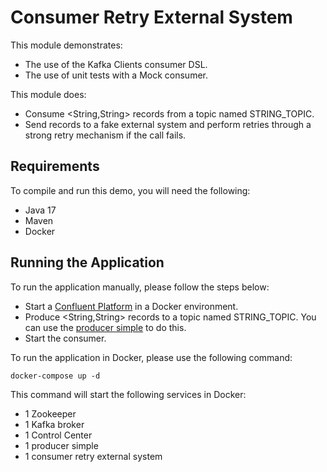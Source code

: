 # Consumer Retry External System

This module demonstrates:

- The use of the Kafka Clients consumer DSL.
- The use of unit tests with a Mock consumer.

This module does:

- Consume <String,String> records from a topic named STRING_TOPIC.
- Send records to a fake external system and perform retries through a strong retry mechanism if the call fails.

## Requirements

To compile and run this demo, you will need the following:

- Java 17
- Maven
- Docker

## Running the Application

To run the application manually, please follow the steps below:

- Start a [Confluent Platform](https://docs.confluent.io/platform/current/quickstart/ce-docker-quickstart.html#step-1-download-and-start-cp) in a Docker environment.
- Produce <String,String> records to a topic named STRING_TOPIC. You can use the [producer simple](../../kafka-producer-quickstarts/kafka-producer-simple) to do this.
- Start the consumer.

To run the application in Docker, please use the following command:

```console
docker-compose up -d
```

This command will start the following services in Docker:

- 1 Zookeeper
- 1 Kafka broker
- 1 Control Center
- 1 producer simple
- 1 consumer retry external system
